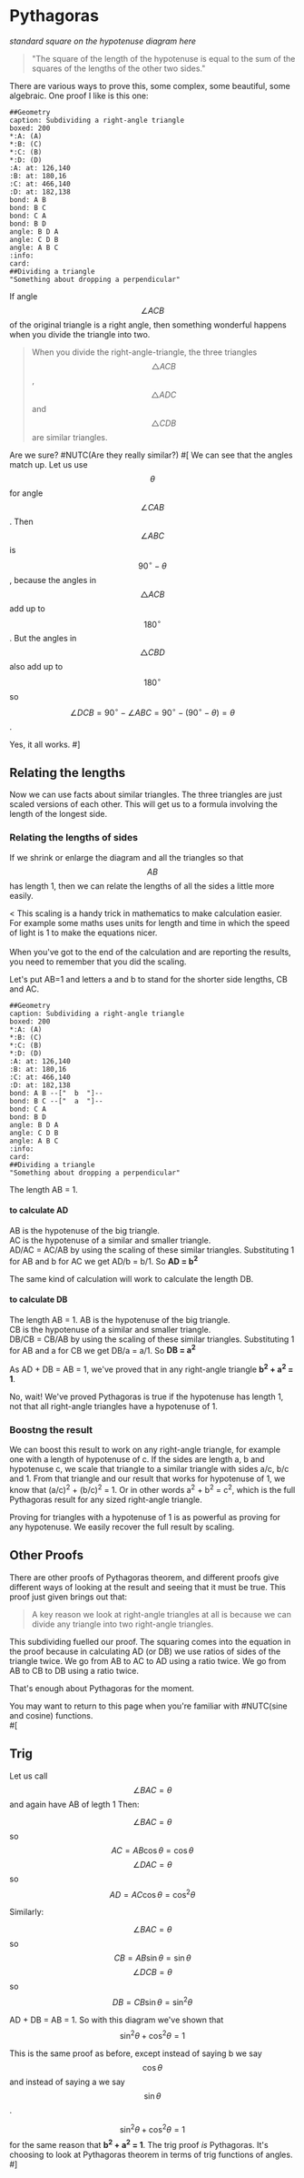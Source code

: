 # Pythagoras

 *standard square on the hypotenuse diagram here*


> "The square of the length of the hypotenuse is equal to the sum of the squares of the lengths of the other two sides."

There are various ways to prove this, some complex, some beautiful, some algebraic.  One proof I like is this one:

~~~Scorpio
##Geometry
caption: Subdividing a right-angle triangle
boxed: 200
*:A: (A)
*:B: (C)
*:C: (B)
*:D: (D)
:A: at: 126,140
:B: at: 180,16
:C: at: 466,140
:D: at: 182,138
bond: A B
bond: B C
bond: C A
bond: B D
angle: B D A
angle: C D B
angle: A B C
:info:
card:
##Dividing a triangle
"Something about dropping a perpendicular"

~~~


If angle $$\angle ACB$$ of the original triangle is a right angle, then something wonderful happens when you divide the triangle into two.  

> When you divide the right-angle-triangle, the three triangles $$\triangle ACB$$, $$\triangle ADC$$ and $$\triangle CDB$$ are similar triangles.  

Are we sure?  #NUTC(Are they really similar?)
#[
We can see that the angles match up. Let us use $$\theta$$ for angle $$\angle CAB$$.  Then $$\angle ABC$$ is $$90^\circ - \theta$$, because the angles in $$\triangle ACB$$ add up to $$180^\circ$$. But the angles in $$\triangle CBD$$ also add up to $$180^\circ$$ so $$\angle DCB = 90^\circ - \angle ABC = 90^\circ - (90^\circ - \theta) = \theta$$.

Yes, it all works.
#]

## Relating the lengths

Now we can use facts about similar triangles.  The three triangles are just scaled versions of each other.  This will get us to a formula involving the length of the longest side.

### Relating the lengths of sides

If we shrink or enlarge the diagram and all the triangles so that $$AB$$ has length 1, then we can relate the lengths of all the sides a little more easily.

< This scaling is a handy trick in mathematics to make calculation easier.  For example some maths uses units for length and time in which the speed of light is 1 to make the equations nicer.<br><br>  When you've got to the end of the calculation and are reporting the results, you need to remember that you did the scaling.

Let's put AB=1 and letters a and b to stand for the shorter side lengths, CB and AC. 

~~~Scorpio
##Geometry
caption: Subdividing a right-angle triangle
boxed: 200
*:A: (A)
*:B: (C)
*:C: (B)
*:D: (D)
:A: at: 126,140
:B: at: 180,16
:C: at: 466,140
:D: at: 182,138
bond: A B --["  b  "]--
bond: B C --["  a  "]--
bond: C A 
bond: B D
angle: B D A
angle: C D B
angle: A B C
:info:
card:
##Dividing a triangle
"Something about dropping a perpendicular"

~~~

The length AB = 1.  

#### to calculate AD
AB is the hypotenuse of the big triangle.  
AC is the hypotenuse of a similar and smaller triangle.  
AD/AC = AC/AB by using the scaling of these similar triangles.  Substituting 1 for AB and b for AC we get AD/b = b/1.  So <b>AD = b<sup>2</sup></b>

The same kind of calculation will work to calculate the length DB.

#### to calculate DB
The length AB = 1.  AB is the hypotenuse of the big triangle.  
CB is the hypotenuse of a similar and smaller triangle.  
DB/CB = CB/AB by using the scaling of these similar triangles.  Substituting 1 for AB and a for CB we get DB/a = a/1.  So <b>DB = a<sup>2</sup></b>

As AD + DB = AB = 1, we've proved that in any right-angle triangle <b>b<sup>2</sup> + a<sup>2</sup> = 1</b>.

No, wait!  We've proved Pythagoras is true if the hypotenuse has length 1, not that all right-angle triangles have a hypotenuse of 1.  

### Boostng the result
We can boost this result to work on any right-angle triangle, for example one with a length of hypotenuse of c.  If the sides are length a, b and hypotenuse c, we scale that triangle to a similar triangle with sides a/c, b/c and 1.  From that triangle and our result that works for hypotenuse of 1, we know that (a/c)<sup>2</sup> + (b/c)<sup>2</sup> = 1.  Or in other words a<sup>2</sup> + b<sup>2</sup> = c<sup>2</sup>, which is the full Pythagoras result for any sized right-angle triangle.

Proving for triangles with a hypotenuse of 1 is as powerful as proving for any hypotenuse.  We easily recover the full result by scaling.


## Other Proofs

There are other proofs of Pythagoras theorem, and different proofs give different ways of looking at the result and seeing that it must be true.  This proof just given brings out that:

> A key reason we look at right-angle triangles at all is because we can divide any triangle into two right-angle triangles.

This subdividing fuelled our proof.  The squaring comes into the equation in the proof because in calculating AD (or DB) we use ratios of sides of the triangle twice.  We go from AB to AC to AD using a ratio twice.  We go from AB to CB to DB using a ratio twice.

That's enough about Pythagoras for the moment.

You may want to return to this page when you're familiar with #NUTC(sine and cosine) functions.  
#[
## Trig

Let us call $$\angle BAC=\theta$$ and again have AB of legth 1  Then:

$$\angle BAC=\theta$$ so $$AC=AB \cos\theta = \cos\theta$$
$$\angle DAC=\theta$$ so $$AD=AC \cos\theta = \cos^2\theta$$

Similarly: 

$$\angle BAC=\theta$$ so $$CB=AB \sin\theta = \sin\theta$$
$$\angle DCB=\theta$$ so $$DB=CB \sin\theta = \sin^2\theta$$

AD + DB = AB = 1.  So with this diagram we've shown that $$\sin^2\theta + \cos^2\theta = 1$$

This is the same proof as before, except instead of saying b we say $$\cos\theta$$ and instead of saying a we say $$\sin\theta$$.  

$$\sin^2\theta + \cos^2\theta = 1$$ for the same reason that <b>b<sup>2</sup> + a<sup>2</sup> = 1</b>.  The trig proof *is* Pythagoras.  It's choosing to look at Pythagoras theorem in terms of trig functions of angles.
#]